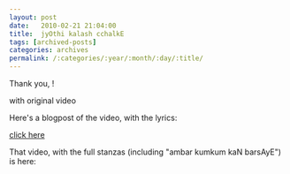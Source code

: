 ```yaml
---
layout: post
date:	2010-02-21 21:04:00
title:  jyOthi kalash cchalkE
tags: [archived-posts]
categories: archives
permalink: /:categories/:year/:month/:day/:title/
---
```

Thank you, <lj user="kruthi">!


<lj-embed id="194"/>


with original video


<lj-embed id="195"/>

Here's a blogpost of the video, with the lyrics:


<a href="http://atulsongaday.wordpress.com/2008/08/31/jyoti-kalash-chalke/"> click here </a>

That video, with the full stanzas (including "ambar kumkum kaN barsAyE") is here:


<lj-embed id="254"/>
